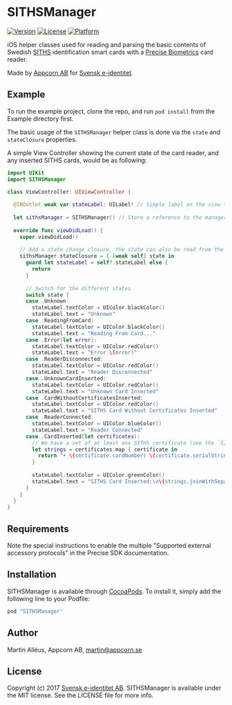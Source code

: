 # SITHSManager

[![Version](https://img.shields.io/cocoapods/v/SITHSManager.svg?style=flat)](http://cocoapods.org/pods/SITHSManager)
[![License](https://img.shields.io/cocoapods/l/SITHSManager.svg?style=flat)](http://cocoapods.org/pods/SITHSManager)
[![Platform](https://img.shields.io/cocoapods/p/SITHSManager.svg?style=flat)](http://cocoapods.org/pods/SITHSManager)

iOS helper classes used for reading and parsing the basic contents of Swedish [SITHS](http://www.inera.se/siths) identification smart cards with a [Precise Biometrics](https://precisebiometrics.com) card reader.

Made by [Appcorn AB](https://www.appcorn.se) for [Svensk e-identitet](http://www.e-identitet.se).

## Example

To run the example project, clone the repo, and run `pod install` from the Example directory first.

The basic usage of the `SITHSManager` helper class is done via the `state` and `stateClosure` properties.

A simple View Controller showing the current state of the card reader, and any inserted SITHS cards, would be as following:

```swift
import UIKit
import SITHSManager

class ViewController: UIViewController {
  
  @IBOutlet weak var stateLabel: UILabel! // Simple label on the view to show status
  
  let sithsManager = SITHSManager() // Store a reference to the manager, so it's not released (causing notifications to stop)
  
  override func viewDidLoad() {
    super.viewDidLoad()
    
    // Add a state change closure, the state can also be read from the `sithsManager.state` property directly
    sithsManager.stateClosure = { [weak self] state in
      guard let stateLabel = self?.stateLabel else {
        return
      }
      
      // Switch for the different states
      switch state {
      case .Unknown:
        stateLabel.textColor = UIColor.blackColor()
        stateLabel.text = "Unknown"
      case .ReadingFromCard:
        stateLabel.textColor = UIColor.blackColor()
        stateLabel.text = "Reading From Card..."
      case .Error(let error):
        stateLabel.textColor = UIColor.redColor()
        stateLabel.text = "Error \(error)"
      case .ReaderDisconnected:
        stateLabel.textColor = UIColor.redColor()
        stateLabel.text = "Reader Disconnected"
      case .UnknownCardInserted:
        stateLabel.textColor = UIColor.redColor()
        stateLabel.text = "Unknown Card Inserted"
      case .CardWithoutCertificatesInserted:
        stateLabel.textColor = UIColor.redColor()
        stateLabel.text = "SITHS Card Without Certificates Inserted"
      case .ReaderConnected:
        stateLabel.textColor = UIColor.blueColor()
        stateLabel.text = "Reader Connected"
      case .CardInserted(let certificates):
        // We have a set of at least one SITHS certificate (see the `SITHSCardCertificate` struct for more information)
        let strings = certificates.map { certificate in
          return "• \(certificate.cardNumber) \(certificate.serialString) \(certificate.subject[.CommonName])"
        }
        
        stateLabel.textColor = UIColor.greenColor()
        stateLabel.text = "SITHS Card Inserted:\n\(strings.joinWithSeparator("\n"))"
      }
    }
  }
}
```

## Requirements

Note the special instructions to enable the multiple "Supported external accessory protocols" in the Precise SDK documentation.

## Installation

SITHSManager is available through [CocoaPods](http://cocoapods.org). To install
it, simply add the following line to your Podfile:

```ruby
pod "SITHSManager"
```

## Author

Martin Alléus, Appcorn AB, martin@appcorn.se

## License

Copyright (c) 2017 [Svensk e-identitet AB](http://www.e-identitet.se). SITHSManager is available under the MIT license. See the LICENSE file for more info.
